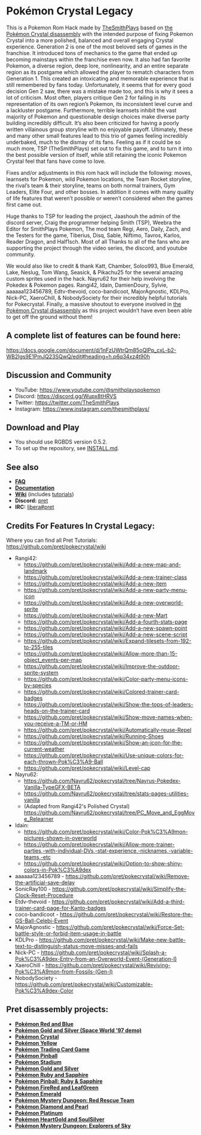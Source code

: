 # Pokémon Crystal Legacy

This is a Pokemon Rom Hack made by [TheSmithPlays](https://www.youtube.com/@TheSmithPlays) based on [the Pokémon Crystal disassembly](https://github.com/pret/pokecrystal) with the intended purpose of fixing Pokemon Crystal into a more polished, balanced and overall engaging Crystal experience. Generation 2 is one of the most beloved sets of games in the franchise. It introduced tons of mechanics to the game that ended up becoming mainstays within the franchise even now. It also had fan favorite Pokemon, a diverse region, deep lore, nonlinearity, and an entire separate region as its postgame which allowed the player to rematch characters from Generation 1. This created an intoxicating and memorable experience that is still remembered by fans today. Unfortunately, it seems that for every good decision Gen 2 saw, there was a mistake made too, and this is why it sees a lot of criticism. Most often, players critique Gen 2 for failing in its representation of its own region’s Pokemon, its inconsistent level curve and a lackluster postgame. Furthermore, terrible learnsets inhibit the vast majority of Pokemon and questionable design choices make diverse party building incredibly difficult. It’s also been criticized for having a poorly written villainous group storyline with no enjoyable payoff. Ultimately, these and many other small features lead to this trio of games feeling incredibly underbaked, much to the dismay of its fans. Feeling as if it could be so much more, TSP (TheSmithPlays) set out to fix this game, and to turn it into the best possible version of itself, while still retaining the iconic Pokemon Crystal feel that fans have come to love. 

Fixes and/or adjustments in this rom hack will include the following: moves, learnsets for Pokemon, wild Pokemon locations, the Team Rocket storyline, the rival’s team & their storyline, teams on both normal trainers, Gym Leaders, Elite Four, and other bosses. In addition it comes with many quality of life features that weren’t possible or weren’t considered when the games first came out.

Huge thanks to TSP for leading the project, Jaashouh the admin of the discord server, Craig the programmer helping Smith (TSP), Weebra the Editor for SmithPlays Pokemon, The mod team Regi, Aero, Daily, Zach, and the Testers for the game, Tiberius, Disq, Sable, Niftimo, Tavros, Karlos, Reader Dragon, and Half1sch. Most of all Thanks to all of the fans who are supporting the project through the video series, the discord, and youtube community.

We would also like to credit & thank Katt, Chamber, Soloo993, Blue Emerald, Lake, Neslug, Tom Wang, Seasick, & Pikachu25 for the several amazing custom sprites used in the hack. Nayru62 for their help involving the Pokedex & Pokemon pages. Rangi42, Idain, DamienDoury, Sylvie, aaaaaa123456789, Edtv-thevoid, coco-bandicoot, MajorAgnostic, KDLPro, Nick-PC, XaeroChill, & NobodySociety for their incredibly helpful tutorials for Pokecrystal. Finally, a massive shoutout to everyone involved in [the Pokémon Crystal disassembly](https://github.com/pret/pokecrystal) as this project wouldn’t have even been able to get off the ground without them!


## A complete list of features can be found here:
https://docs.google.com/document/d/1nFzUWtrQm85oQlPp_cxL-b2-WB2Igs9E1PmJQ23SQwQ/edit#heading=h.p6q34xz4t90h


## Discussion and Community
* YouTube: https://www.youtube.com/@smithplayspokemon
* Discord: https://discord.gg/Wupx8tHRVS
* Twitter: https://twitter.com/TheSmithPlays
* Instagram: https://www.instagram.com/thesmithplays/


## Download and Play

* You should use RGBDS version 0.5.2.
* To set up the repository, see [INSTALL.md](INSTALL.md).


## See also

- [**FAQ**](FAQ.md)
- [**Documentation**][docs]
- [**Wiki**][wiki] (includes [tutorials][tutorials])
- **Discord:** [pret][discord]
- **IRC:** [libera#pret][irc]


## Credits For Features In Crystal Legacy:

Where you can find all Pret Tutorials: https://github.com/pret/pokecrystal/wiki

- Rangi42: 
    - https://github.com/pret/pokecrystal/wiki/Add-a-new-map-and-landmark
    - https://github.com/pret/pokecrystal/wiki/Add-a-new-trainer-class
    - https://github.com/pret/pokecrystal/wiki/Add-a-new-item
    - https://github.com/pret/pokecrystal/wiki/Add-a-new-party-menu-icon
    - https://github.com/pret/pokecrystal/wiki/Add-a-new-overworld-sprite
    - https://github.com/pret/pokecrystal/wiki/Add-a-new-Mart
    - https://github.com/pret/pokecrystal/wiki/Add-a-fourth-stats-page
    - https://github.com/pret/pokecrystal/wiki/Add-a-new-spawn-point
    - https://github.com/pret/pokecrystal/wiki/Add-a-new-scene-script
    - https://github.com/pret/pokecrystal/wiki/Expand-tilesets-from-192-to-255-tiles
    - https://github.com/pret/pokecrystal/wiki/Allow-more-than-15-object_events-per-map
    - https://github.com/pret/pokecrystal/wiki/Improve-the-outdoor-sprite-system
    - https://github.com/pret/pokecrystal/wiki/Color-party-menu-icons-by-species
    - https://github.com/pret/pokecrystal/wiki/Colored-trainer-card-badges
    - https://github.com/pret/pokecrystal/wiki/Show-the-tops-of-leaders-heads-on-the-trainer-card
    - https://github.com/pret/pokecrystal/wiki/Show-move-names-when-you-receive-a-TM-or-HM
    - https://github.com/pret/pokecrystal/wiki/Automatically-reuse-Repel
    - https://github.com/pret/pokecrystal/wiki/Running-Shoes
    - https://github.com/pret/pokecrystal/wiki/Show-an-icon-for-the-current-weather
    - https://github.com/pret/pokecrystal/wiki/Use-unique-colors-for-each-thrown-Pok%C3%A9-Ball
    - https://github.com/pret/pokecrystal/wiki/Level-cap
- Nayru62:
    - https://github.com/Nayru62/pokecrystal/tree/Nayrus-Pokedex-Vanilla-TypeGFX-BETA
    - https://github.com/Nayru62/pokecrystal/tree/stats-pages-utilities-vanilla
    - (Adapted from Rangi42's Polished Crystal) https://github.com/Nayru62/pokecrystal/tree/PC_Move_and_EggMove_Relearner
- Idain:
    - https://github.com/pret/pokecrystal/wiki/Color-Pok%C3%A9mon-pictures-shown-in-overworld
    - https://github.com/pret/pokecrystal/wiki/Allow-more-trainer-parties,-with-individual-DVs,-stat-experience,-nicknames,-variable-teams,-etc
    - https://github.com/pret/pokecrystal/wiki/Option-to-show-shiny-colors-in-Pok%C3%A9dex
- aaaaaa123456789 - https://github.com/pret/pokecrystal/wiki/Remove-the-artificial-save-delay
- SonicRay100 - https://github.com/pret/pokecrystal/wiki/Simplify-the-Clock-Reset-Procedure
- Etdv-thevoid - https://github.com/pret/pokecrystal/wiki/Add-a-third-trainer-card-page-for-Kanto-badges
- coco-bandicoot - https://github.com/pret/pokecrystal/wiki/Restore-the-GS-Ball-Celebi-Event
- MajorAgnostic - https://github.com/pret/pokecrystal/wiki/Force-Set-battle-style-or-forbid-item-usage-in-battle
- KDLPro - https://github.com/pret/pokecrystal/wiki/Make-new-battle-text-to-distinguish-status-move-misses-and-fails
- Nick-PC - https://github.com/pret/pokecrystal/wiki/Splash-a-Pok%C3%A9dex-Entry-from-an-Overworld-Event-(Generation-I)
- XaeroChill - https://github.com/pret/pokecrystal/wiki/Reviving-Pok%C3%A9mon-from-Fossils-(Gen-I)
- NobodySociety - https://github.com/pret/pokecrystal/wiki/Customizable-Pok%C3%A9dex-Color


## Pret disassembly projects:

* [**Pokémon Red and Blue**](https://github.com/pret/pokered)
* [**Pokémon Gold and Silver (Space World '97 demo)**](https://github.com/pret/pokegold-spaceworld)
* [**Pokémon Crystal**](https://github.com/pret/pokecrystal)
* [**Pokémon Yellow**](https://github.com/pret/pokeyellow)
* [**Pokémon Trading Card Game**](https://github.com/pret/poketcg)
* [**Pokémon Pinball**](https://github.com/pret/pokepinball)
* [**Pokémon Stadium**](https://github.com/pret/pokestadium)
* [**Pokémon Gold and Silver**](https://github.com/pret/pokegold)
* [**Pokémon Ruby and Sapphire**](https://github.com/pret/pokeruby)
* [**Pokémon Pinball: Ruby & Sapphire**](https://github.com/pret/pokepinballrs)
* [**Pokémon FireRed and LeafGreen**](https://github.com/pret/pokefirered)
* [**Pokémon Emerald**](https://github.com/pret/pokeemerald)
* [**Pokémon Mystery Dungeon: Red Rescue Team**](https://github.com/pret/pmd-red)
* [**Pokémon Diamond and Pearl**](https://github.com/pret/pokediamond)
* [**Pokémon Platinum**](https://github.com/pret/pokeplatinum) 
* [**Pokémon HeartGold and SoulSilver**](https://github.com/pret/pokeheartgold)
* [**Pokémon Mystery Dungeon: Explorers of Sky**](https://github.com/pret/pmd-sky)

[pokered]: https://github.com/pret/pokered
[pokeyellow]: https://github.com/pret/pokeyellow
[pokegold]: https://github.com/pret/pokegold
[pokepinball]: https://github.com/pret/pokepinball
[poketcg]: https://github.com/pret/poketcg
[pokeruby]: https://github.com/pret/pokeruby
[pokefirered]: https://github.com/pret/pokefirered
[pokeemerald]: https://github.com/pret/pokeemerald
[docs]: https://pret.github.io/pokecrystal/
[wiki]: https://github.com/pret/pokecrystal/wiki
[tutorials]: https://github.com/pret/pokecrystal/wiki/Tutorials
[discord]: https://discord.gg/d5dubZ3
[irc]: https://web.libera.chat/?#pret
[ci]: https://github.com/pret/pokecrystal/actions
[ci-badge]: https://github.com/pret/pokecrystal/actions/workflows/main.yml/badge.svg
